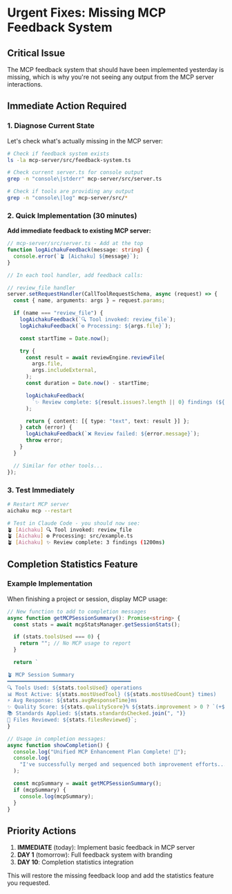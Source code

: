 # Urgent Fixes: Missing MCP Feedback System

## Critical Issue

The MCP feedback system that should have been implemented yesterday is missing, which is why you're not seeing any
output from the MCP server interactions.

## Immediate Action Required

### 1. Diagnose Current State

Let's check what's actually missing in the MCP server:

```bash
# Check if feedback system exists
ls -la mcp-server/src/feedback-system.ts

# Check current server.ts for console output
grep -n "console\|stderr" mcp-server/src/server.ts

# Check if tools are providing any output
grep -n "console\|log" mcp-server/src/*
```

### 2. Quick Implementation (30 minutes)

**Add immediate feedback to existing MCP server:**

```typescript
// mcp-server/src/server.ts - Add at the top
function logAichakuFeedback(message: string) {
  console.error(`🪴 [Aichaku] ${message}`);
}

// In each tool handler, add feedback calls:

// review_file handler
server.setRequestHandler(CallToolRequestSchema, async (request) => {
  const { name, arguments: args } = request.params;

  if (name === "review_file") {
    logAichakuFeedback(`🔍 Tool invoked: review_file`);
    logAichakuFeedback(`⚙️ Processing: ${args.file}`);

    const startTime = Date.now();

    try {
      const result = await reviewEngine.reviewFile(
        args.file,
        args.includeExternal,
      );
      const duration = Date.now() - startTime;

      logAichakuFeedback(
        `✨ Review complete: ${result.issues?.length || 0} findings (${duration}ms)`,
      );

      return { content: [{ type: "text", text: result }] };
    } catch (error) {
      logAichakuFeedback(`❌ Review failed: ${error.message}`);
      throw error;
    }
  }

  // Similar for other tools...
});
```

### 3. Test Immediately

```bash
# Restart MCP server
aichaku mcp --restart

# Test in Claude Code - you should now see:
🪴 [Aichaku] 🔍 Tool invoked: review_file
🪴 [Aichaku] ⚙️ Processing: src/example.ts
🪴 [Aichaku] ✨ Review complete: 3 findings (1200ms)
```

## Completion Statistics Feature

### Example Implementation

When finishing a project or session, display MCP usage:

```typescript
// New function to add to completion messages
async function getMCPSessionSummary(): Promise<string> {
  const stats = await mcpStatsManager.getSessionStats();

  if (stats.toolsUsed === 0) {
    return ""; // No MCP usage to report
  }

  return `

🪴 MCP Session Summary
━━━━━━━━━━━━━━━━━━━━━━━━━━━━━━━━━━━━━━━━
🔍 Tools Used: ${stats.toolsUsed} operations
📊 Most Active: ${stats.mostUsedTool} (${stats.mostUsedCount} times)
⚡ Avg Response: ${stats.avgResponseTime}ms
✨ Quality Score: ${stats.qualityScore}% ${stats.improvement > 0 ? `(+${stats.improvement}% improvement)` : ""}
📚 Standards Applied: ${stats.standardsChecked.join(", ")}
🎯 Files Reviewed: ${stats.filesReviewed}`;
}

// Usage in completion messages:
async function showCompletion() {
  console.log("Unified MCP Enhancement Plan Complete! 🌿");
  console.log(
    "I've successfully merged and sequenced both improvement efforts...",
  );

  const mcpSummary = await getMCPSessionSummary();
  if (mcpSummary) {
    console.log(mcpSummary);
  }
}
```

## Priority Actions

1. **IMMEDIATE** (today): Implement basic feedback in MCP server
2. **DAY 1** (tomorrow): Full feedback system with branding
3. **DAY 10**: Completion statistics integration

This will restore the missing feedback loop and add the statistics feature you requested.
